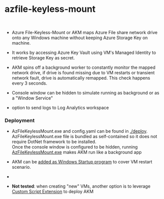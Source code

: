 # azfile-keyless-mount  
<br />

* Azure File-Keyless-Mount or AKM maps Azure File share network drive onto any Windows machine without keeping Azure Storage Key on machine.  

* It works by accessing Azure Key Vault using VM's Managed Identity to retrieve Storage Key as secret.  

* AKM spins off a background worker to constantly monitor the mapped network drive, if drive is found missing due to VM restarts or transient network fault,
drive is automatically remapped. This check happens every 3 seconds.  

* Console window can be hidden to simulate running as background or as a "Window Service"

* option to send logs to Log Analytics workspace

### Deployment  

* AzFileKeylessMount.exe and config.yaml can be found in [./deploy](https://github.com/weixian-zhang/azfile-keyless-mount/tree/main/deploy).  
AzFileKeylessMount.exe file is bundled as self-contained so it does not require DotNet framework to be installed.  
Once the console window is configured to be hidden, running [AzFileKeylessMount.exe](https://github.com/weixian-zhang/azfile-keyless-mount/blob/main/deploy/AzFileKeylessMount.exe) makes AKM run like a background app

* AKM can be [added as Windows Startup program](https://shellgeek.com/startup-folder-path-in-windows-server/) to cover VM restart scenario.  
* 
* <b>Not tested</b>: when creating "new" VMs, another option is to leverage [Custom Script Extension](https://learn.microsoft.com/en-us/azure/virtual-machines/extensions/custom-script-windows) to deploy AKM
